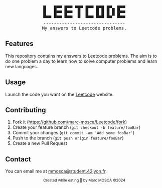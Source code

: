 <div align="center">
<pre>
█   █▀▀ █▀▀ ▀█▀ █▀▀ █▀█ █▀▄ █▀▀
█   █▀▀ █▀▀  █  █   █ █ █ █ █▀▀
▀▀▀ ▀▀▀ ▀▀▀  ▀  ▀▀▀ ▀▀▀ ▀▀  ▀▀▀
-------------------------------
My answers to Leetcode problems.
</pre>
</div>

## Features

This repository contains my answers to Leetcode problems.
The aim is to do one problem a day to learn how to solve computer problems and learn new languages.

## Usage

Launch the code you want on the [Leetcode](https://leetcode.com) website.

## Contributing

1. Fork it (<https://github.com/marc-mosca/Leetcode/fork>)
2. Create your feature branch (`git checkout -b feature/fooBar`)
3. Commit your changes (`git commit -am 'Add some fooBar'`)
4. Push to the branch (`git push origin feature/fooBar`)
5. Create a new Pull Request

## Contact

You can email me at mmosca@student.42lyon.fr.

<p align=center> <sub> Created while eating 🍿 by Marc MOSCA ©2024</sub></p>
